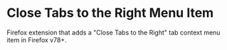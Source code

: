 # Close Tabs to the Right Menu Item
Firefox extension that adds a "Close Tabs to the Right" tab context menu item in Firefox v78+.
